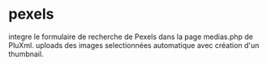 # pexels
integre le formulaire de recherche de Pexels dans la page medias.php de PluXml. uploads des images selectionnées automatique avec création d'un thumbnail.
